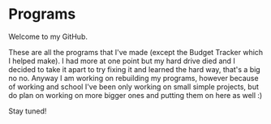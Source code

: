 # Programs
Welcome to my GitHub.

These are all the programs that I've made (except the Budget Tracker which I helped make). I had more at one point but my hard drive died and I decided to take it apart to try fixing it
and learned the hard way, that's a big no no. Anyway I am working on rebuilding my programs, however because of working and school I've been only working on small simple projects, but do plan on working on more bigger ones and putting them on here as well :)

Stay tuned!
